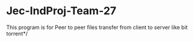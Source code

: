 # Jec-IndProj-Team-27
This program is for Peer to peer files transfer from client to server like bit torrent*/
